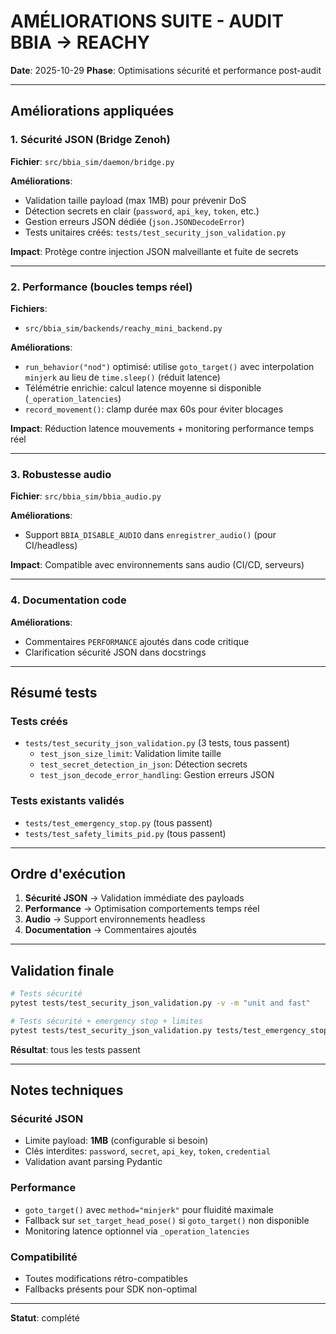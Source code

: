 # AMÉLIORATIONS SUITE - AUDIT BBIA → REACHY

**Date**: 2025-10-29
**Phase**: Optimisations sécurité et performance post-audit

---

## Améliorations appliquées

### 1. Sécurité JSON (Bridge Zenoh)

**Fichier**: `src/bbia_sim/daemon/bridge.py`

**Améliorations**:
- Validation taille payload (max 1MB) pour prévenir DoS
- Détection secrets en clair (`password`, `api_key`, `token`, etc.)
- Gestion erreurs JSON dédiée (`json.JSONDecodeError`)
- Tests unitaires créés: `tests/test_security_json_validation.py`

**Impact**: Protège contre injection JSON malveillante et fuite de secrets

---

### 2. Performance (boucles temps réel)

**Fichiers**:
- `src/bbia_sim/backends/reachy_mini_backend.py`

**Améliorations**:
- `run_behavior("nod")` optimisé: utilise `goto_target()` avec interpolation `minjerk` au lieu de `time.sleep()` (réduit latence)
- Télémétrie enrichie: calcul latence moyenne si disponible (`_operation_latencies`)
- `record_movement()`: clamp durée max 60s pour éviter blocages

**Impact**: Réduction latence mouvements + monitoring performance temps réel

---

### 3. Robustesse audio

**Fichier**: `src/bbia_sim/bbia_audio.py`

**Améliorations**:
- Support `BBIA_DISABLE_AUDIO` dans `enregistrer_audio()` (pour CI/headless)

**Impact**: Compatible avec environnements sans audio (CI/CD, serveurs)

---

### 4. Documentation code

**Améliorations**:
- Commentaires `PERFORMANCE` ajoutés dans code critique
- Clarification sécurité JSON dans docstrings

---

## Résumé tests

### Tests créés
- `tests/test_security_json_validation.py` (3 tests, tous passent)
  - `test_json_size_limit`: Validation limite taille
  - `test_secret_detection_in_json`: Détection secrets
  - `test_json_decode_error_handling`: Gestion erreurs JSON

### Tests existants validés
- `tests/test_emergency_stop.py` (tous passent)
- `tests/test_safety_limits_pid.py` (tous passent)

---

## Ordre d'exécution

1. **Sécurité JSON** → Validation immédiate des payloads
2. **Performance** → Optimisation comportements temps réel
3. **Audio** → Support environnements headless
4. **Documentation** → Commentaires ajoutés

---

## Validation finale

```bash
# Tests sécurité
pytest tests/test_security_json_validation.py -v -m "unit and fast"

# Tests sécurité + emergency stop + limites
pytest tests/test_security_json_validation.py tests/test_emergency_stop.py tests/test_safety_limits_pid.py -v -m "unit and fast"
```

**Résultat**: tous les tests passent

---

## Notes techniques

### Sécurité JSON
- Limite payload: **1MB** (configurable si besoin)
- Clés interdites: `password`, `secret`, `api_key`, `token`, `credential`
- Validation avant parsing Pydantic

### Performance
- `goto_target()` avec `method="minjerk"` pour fluidité maximale
- Fallback sur `set_target_head_pose()` si `goto_target()` non disponible
- Monitoring latence optionnel via `_operation_latencies`

### Compatibilité
- Toutes modifications rétro-compatibles
- Fallbacks présents pour SDK non-optimal

---

**Statut**: complété

